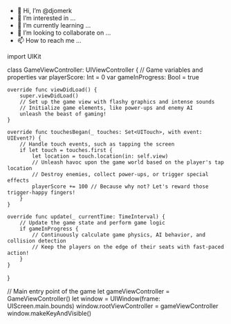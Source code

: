 - 👋 Hi, I’m @djomerk
- 👀 I’m interested in ...
- 🌱 I’m currently learning ...
- 💞️ I’m looking to collaborate on ...
- 📫 How to reach me ...

<!---
djomerk/djomerk is a ✨ special ✨ repository because its `README.md` (this file) appears on your GitHub profile.
You can click the Preview link to take a look at your changes.
--->
import UIKit

class GameViewController: UIViewController {
    // Game variables and properties
    var playerScore: Int = 0
    var gameInProgress: Bool = true
    
    override func viewDidLoad() {
        super.viewDidLoad()
        // Set up the game view with flashy graphics and intense sounds
        // Initialize game elements, like power-ups and enemy AI
        unleash the beast of gaming!
    }
    
    override func touchesBegan(_ touches: Set<UITouch>, with event: UIEvent?) {
        // Handle touch events, such as tapping the screen
        if let touch = touches.first {
            let location = touch.location(in: self.view)
            // Unleash havoc upon the game world based on the player's tap location
            // Destroy enemies, collect power-ups, or trigger special effects
            playerScore += 100 // Because why not? Let's reward those trigger-happy fingers!
        }
    }
    
    override func update(_ currentTime: TimeInterval) {
        // Update the game state and perform game logic
        if gameInProgress {
            // Continuously calculate game physics, AI behavior, and collision detection
            // Keep the players on the edge of their seats with fast-paced action!
        }
    }
}

// Main entry point of the game
let gameViewController = GameViewController()
let window = UIWindow(frame: UIScreen.main.bounds)
window.rootViewController = gameViewController
window.makeKeyAndVisible()
